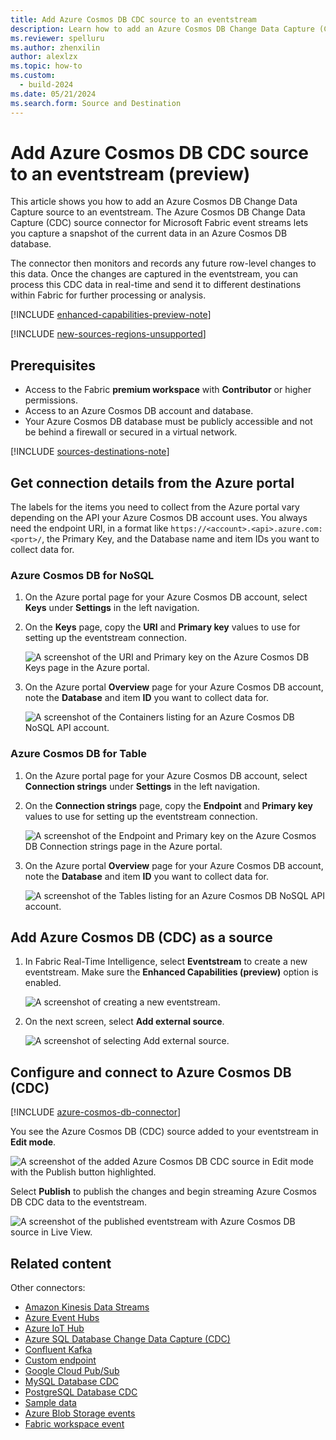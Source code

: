```yaml
---
title: Add Azure Cosmos DB CDC source to an eventstream
description: Learn how to add an Azure Cosmos DB Change Data Capture (CDC) source to an eventstream.
ms.reviewer: spelluru
ms.author: zhenxilin
author: alexlzx
ms.topic: how-to
ms.custom:
  - build-2024
ms.date: 05/21/2024
ms.search.form: Source and Destination
---
```


# Add Azure Cosmos DB CDC source to an eventstream (preview)

This article shows you how to add an Azure Cosmos DB Change Data Capture source to an eventstream. The Azure Cosmos DB Change Data Capture (CDC) source connector for Microsoft Fabric event streams lets you capture a snapshot of the current data in an Azure Cosmos DB database.

The connector then monitors and records any future row-level changes to this data. Once the changes are captured in the eventstream, you can process this CDC data in real-time and send it to different destinations within Fabric for further processing or analysis.

[!INCLUDE [enhanced-capabilities-preview-note](./includes/enhanced-capabilities-preview-note.md)]

[!INCLUDE [new-sources-regions-unsupported](./includes/new-sources-regions-unsupported.md)]

## Prerequisites

- Access to the Fabric **premium workspace** with **Contributor** or higher permissions.
- Access to an Azure Cosmos DB account and database.
- Your Azure Cosmos DB database must be publicly accessible and not be behind a firewall or secured in a virtual network.

[!INCLUDE [sources-destinations-note](./includes/sources-destinations-note.md)]


## Get connection details from the Azure portal

The labels for the items you need to collect from the Azure portal vary depending on the API your Azure Cosmos DB account uses. You always need the endpoint URI, in a format like `https://<account>.<api>.azure.com:<port>/`, the Primary Key, and the Database name and item IDs you want to collect data for.

### Azure Cosmos DB for NoSQL

1. On the Azure portal page for your Azure Cosmos DB account, select **Keys** under **Settings** in the left navigation.

1. On the **Keys** page, copy the **URI** and **Primary key** values to use for setting up the eventstream connection.

   ![A screenshot of the URI and Primary key on the Azure Cosmos DB Keys page in the Azure portal.](media/add-source-azure-cosmos-db-change-data-capture/uri.png)

1. On the Azure portal **Overview** page for your Azure Cosmos DB account, note the **Database** and item **ID** you want to collect data for.

   ![A screenshot of the Containers listing for an Azure Cosmos DB NoSQL API account.](media/add-source-azure-cosmos-db-change-data-capture/containers.png)

### Azure Cosmos DB for Table

1. On the Azure portal page for your Azure Cosmos DB account, select **Connection strings** under **Settings** in the left navigation.

1. On the **Connection strings** page, copy the **Endpoint** and **Primary key** values to use for setting up the eventstream connection.

   ![A screenshot of the Endpoint and Primary key on the Azure Cosmos DB Connection strings page in the Azure portal.](media/add-source-azure-cosmos-db-change-data-capture/endpoint.png)

1. On the Azure portal **Overview** page for your Azure Cosmos DB account, note the **Database** and item **ID** you want to collect data for.

   ![A screenshot of the Tables listing for an Azure Cosmos DB NoSQL API account.](media/add-source-azure-cosmos-db-change-data-capture/tables.png)

## Add Azure Cosmos DB (CDC) as a source

1. In Fabric Real-Time Intelligence, select **Eventstream** to create a new eventstream. Make sure the **Enhanced Capabilities (preview)** option is enabled.

   ![A screenshot of creating a new eventstream.](media/external-sources/new-eventstream.png)

1. On the next screen, select **Add external source**.

   ![A screenshot of selecting Add external source.](media/external-sources/add-external-source.png)

## Configure and connect to Azure Cosmos DB (CDC)

[!INCLUDE [azure-cosmos-db-connector](./includes/azure-cosmos-db-cdc-source-connector.md)]

You see the Azure Cosmos DB (CDC) source added to your eventstream in **Edit mode**.

   ![A screenshot of the added Azure Cosmos DB CDC source in Edit mode with the Publish button highlighted.](media/add-source-azure-cosmos-db-change-data-capture/edit-mode.png)

Select **Publish** to publish the changes and begin streaming Azure Cosmos DB CDC data to the eventstream.

   ![A screenshot of the published eventstream with Azure Cosmos DB source in Live View.](media/add-source-azure-cosmos-db-change-data-capture/live-view.png)

## Related content

Other connectors:

- [Amazon Kinesis Data Streams](add-source-amazon-kinesis-data-streams.md)
- [Azure Event Hubs](add-source-azure-event-hubs.md)
- [Azure IoT Hub](add-source-azure-iot-hub.md)
- [Azure SQL Database Change Data Capture (CDC)](add-source-azure-sql-database-change-data-capture.md)
- [Confluent Kafka](add-source-confluent-kafka.md)
- [Custom endpoint](add-source-custom-app.md)
- [Google Cloud Pub/Sub](add-source-google-cloud-pub-sub.md) 
- [MySQL Database CDC](add-source-mysql-database-change-data-capture.md)
- [PostgreSQL Database CDC](add-source-postgresql-database-change-data-capture.md)
- [Sample data](add-source-sample-data.md)
- [Azure Blob Storage events](add-source-azure-blob-storage.md)
- [Fabric workspace event](add-source-fabric-workspace.md)
